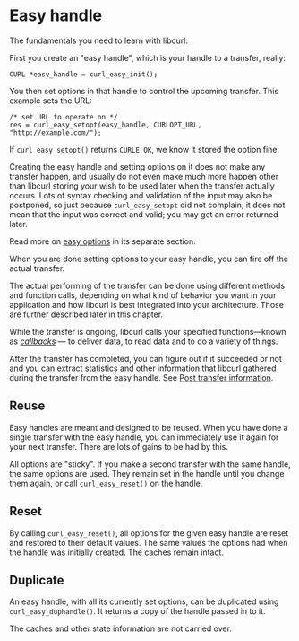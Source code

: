 # Easy handle

The fundamentals you need to learn with libcurl:

First you create an "easy handle", which is your handle to a transfer, really:

    CURL *easy_handle = curl_easy_init();

You then set options in that handle to control the upcoming transfer.
This example sets the URL:

    /* set URL to operate on */
    res = curl_easy_setopt(easy_handle, CURLOPT_URL, "http://example.com/");

If `curl_easy_setopt()` returns `CURLE_OK`, we know it stored the option fine.

Creating the easy handle and setting options on it does not make any transfer
happen, and usually do not even make much more happen other than libcurl
storing your wish to be used later when the transfer actually occurs. Lots of
syntax checking and validation of the input may also be postponed, so just
because `curl_easy_setopt` did not complain, it does not mean that the input
was correct and valid; you may get an error returned later.

Read more on [easy options](options/README.md) in its separate section.

When you are done setting options to your easy handle, you can fire off the
actual transfer.

The actual performing of the transfer can be done using different methods and
function calls, depending on what kind of behavior you want in your
application and how libcurl is best integrated into your architecture. Those
are further described later in this chapter.

While the transfer is ongoing, libcurl calls your specified functions—known as
*[callbacks](callbacks/README.md)* — to deliver data, to read data and to do a
variety of things.

After the transfer has completed, you can figure out if it succeeded or not
and you can extract statistics and other information that libcurl gathered
during the transfer from the easy handle. See [Post transfer information](getinfo.md).

## Reuse

Easy handles are meant and designed to be reused. When you have done a single
transfer with the easy handle, you can immediately use it again for your next
transfer. There are lots of gains to be had by this.

All options are "sticky". If you make a second transfer with the same handle,
the same options are used. They remain set in the handle until you change them
again, or call `curl_easy_reset()` on the handle.

## Reset

By calling `curl_easy_reset()`, all options for the given easy handle are
reset and restored to their default values. The same values the options had
when the handle was initially created. The caches remain intact.

## Duplicate

An easy handle, with all its currently set options, can be duplicated using
`curl_easy_duphandle()`. It returns a copy of the handle passed in to it.

The caches and other state information are not carried over.
